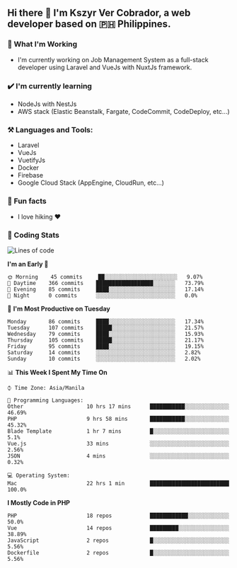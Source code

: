 ## Hi there 👋 I'm Kszyr Ver Cobrador, a web developer based on 🇵🇭 Philippines.

### 🚀 What I'm Working

- I'm currently working on Job Management System as a full-stack developer using Laravel and VueJs with NuxtJs framework.

### ✔️ I'm currently learning

- NodeJs with NestJs
- AWS stack (Elastic Beanstalk, Fargate, CodeCommit, CodeDeploy, etc...)

### ⚒️ Languages and Tools:

- Laravel
- VueJs
- VuetifyJs
- Docker
- Firebase
- Google Cloud Stack (AppEngine, CloudRun, etc...)

### 🌴 Fun facts

- I love hiking ❤️

### 🌟 Coding Stats

<!-- WakaTime Stats -->

<!--START_SECTION:waka-->
![Lines of code](https://img.shields.io/badge/From%20Hello%20World%20I%27ve%20Written-3.4%20million%20lines%20of%20code-blue)

**I'm an Early 🐤** 

```text
🌞 Morning    45 commits     ██░░░░░░░░░░░░░░░░░░░░░░░   9.07% 
🌆 Daytime    366 commits    ██████████████████░░░░░░░   73.79% 
🌃 Evening    85 commits     ████░░░░░░░░░░░░░░░░░░░░░   17.14% 
🌙 Night      0 commits      ░░░░░░░░░░░░░░░░░░░░░░░░░   0.0%

```
📅 **I'm Most Productive on Tuesday** 

```text
Monday       86 commits     ████░░░░░░░░░░░░░░░░░░░░░   17.34% 
Tuesday      107 commits    █████░░░░░░░░░░░░░░░░░░░░   21.57% 
Wednesday    79 commits     ████░░░░░░░░░░░░░░░░░░░░░   15.93% 
Thursday     105 commits    █████░░░░░░░░░░░░░░░░░░░░   21.17% 
Friday       95 commits     ████░░░░░░░░░░░░░░░░░░░░░   19.15% 
Saturday     14 commits     ░░░░░░░░░░░░░░░░░░░░░░░░░   2.82% 
Sunday       10 commits     ░░░░░░░░░░░░░░░░░░░░░░░░░   2.02%

```


📊 **This Week I Spent My Time On** 

```text
⌚︎ Time Zone: Asia/Manila

💬 Programming Languages: 
Other                    10 hrs 17 mins      ███████████░░░░░░░░░░░░░░   46.69% 
PHP                      9 hrs 58 mins       ███████████░░░░░░░░░░░░░░   45.32% 
Blade Template           1 hr 7 mins         █░░░░░░░░░░░░░░░░░░░░░░░░   5.1% 
Vue.js                   33 mins             ░░░░░░░░░░░░░░░░░░░░░░░░░   2.56% 
JSON                     4 mins              ░░░░░░░░░░░░░░░░░░░░░░░░░   0.32%

💻 Operating System: 
Mac                      22 hrs 1 min        █████████████████████████   100.0%

```

**I Mostly Code in PHP** 

```text
PHP                      18 repos            ████████████░░░░░░░░░░░░░   50.0% 
Vue                      14 repos            █████████░░░░░░░░░░░░░░░░   38.89% 
JavaScript               2 repos             █░░░░░░░░░░░░░░░░░░░░░░░░   5.56% 
Dockerfile               2 repos             █░░░░░░░░░░░░░░░░░░░░░░░░   5.56%

```



<!--END_SECTION:waka-->
